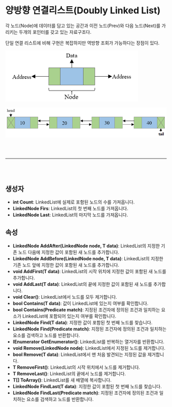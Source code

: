# 양방향 연결리스트(Doubly Linked List)

각 노드(Node)에 데이터를 담고 있는 공간과 이전 노드(Prev)와 다음 노드(Next)를 가리키는 두개의 포인터를 갖고 있는 자료구조다.

단일 연결 리스트에 비해 구현은 복잡하지만 역방향 조회가 가능하다는 장점이 있다.

![](./images/doublyLinkedList1.png)

![](./images/doublyLinkedList2.png)

<br /><br />

---

<br /><br />

## 생성자

- **int Count**: LinkedList에 실제로 포함된 노드의 수를 가져옵니다.
- **LinkedNode<T> Firs**: LinkedList의 첫 번째 노드를 가져옵니다.
- **LinkedNode<T> Last**: LinkedList의 마지막 노드를 가져옵니다.

## 속성

- **LinkedNode<T> AddAfter(LinkedNode<T> node, T data)**: LinkedList의 지정한 기존 노드 다음에 지정한 값이 포함된 새 노드를 추가합니다.
- **LinkedNode<T> AddBefore(LinkedNode<T> node, T data)**: LinkedList의 지정한 기존 노드 앞에 지정한 값이 포함된 새 노드를 추가합니다.
- **void AddFirst(T data)**: LinkedList의 시작 위치에 지정한 값이 포함된 새 노드를 추가합니다.
- **void AddLast(T data)**: LinkedList의 끝에 지정한 값이 포함된 새 노드를 추가합니다.
- **void Clear()**: LinkedList에서 노드를 모두 제거합니다.
- **bool Contains(T data)**: 값이 LinkedList에 있는지 여부를 확인합니다.
- **bool Contains(Predicate<T> match)**: 지정된 조건자에 정의된 조건과 일치하는 요소가 LinkedList<T>에 포함되어 있는지 여부를 확인합니다.
- **LinkedNode<T> Find(T data)**: 지정한 값이 포함된 첫 번째 노드를 찾습니다.
- **LinkedNode<T> Find(Predicate<T> match)**: 지정된 조건자에 정의된 조건과 일치하는 요소를 검색하고 노드를 반환합니다.
- **IEnumerator<T> GetEnumerator()**: LinkedList를 반복하는 열거자를 반환합니다.
- **void Remove(LinkedNode<T> node)**: LinkedList에서 지정된 노드를 제거합니다.
- **bool Remove(T data)**: LinkedList에서 맨 처음 발견되는 지정된 값을 제거합니다.
- **T RemoveFirst()**: LinkedList의 시작 위치에서 노드를 제거합니다.
- **T RemoveLast()**: LinkedList의 끝에서 노드를 제거합니다.
- **T[] ToArray()**: LinkedList를 새 배열에 복사합니다.
- **LinkedNode<T> FindLast(T data)**: 지정한 값이 포함된 첫 번째 노드를 찾습니다.
- **LinkedNode<T> FindLast(Predicate<T> match)**: 지정된 조건자에 정의된 조건과 일치하는 요소를 검색하고 노드를 반환합니다.